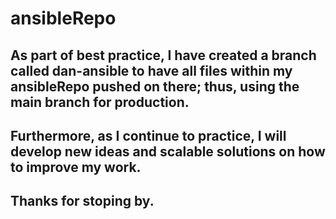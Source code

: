 # ansibleRepo

## As part of best practice, I have created a branch called dan-ansible to have all files within my ansibleRepo pushed on there; thus, using the main branch for production. 

## Furthermore, as I continue to practice, I will develop new ideas and scalable solutions on how to improve my work.

## Thanks for stoping by. 
